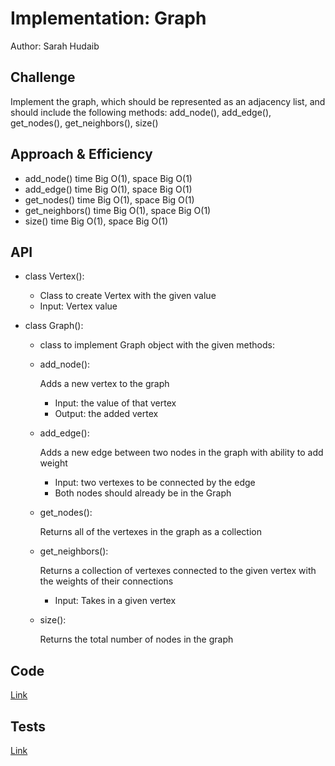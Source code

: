 # Implementation: Graph
Author: Sarah Hudaib


## Challenge
Implement the graph, which should be represented as an adjacency list, and should include the following methods: add_node(), add_edge(), get_nodes(), get_neighbors(), size()

## Approach & Efficiency
- add_node() time Big O(1), space Big O(1)
- add_edge() time Big O(1), space Big O(1)
- get_nodes() time Big O(1), space Big O(1)
- get_neighbors() time Big O(1), space Big O(1)
- size() time Big O(1), space Big O(1)

## API
- class Vertex():

    - Class to create Vertex with the given value
    - Input: Vertex value

- class Graph():
    - class to implement Graph object with the given methods:

    - add_node():

        Adds a new vertex to the graph
        - Input: the value of that vertex
        - Output: the added vertex
    - add_edge():

        Adds a new edge between two nodes in the graph with ability to add weight
        - Input: two vertexes to be connected by the edge
        - Both nodes should already be in the Graph
    - get_nodes():

        Returns all of the vertexes in the graph as a collection
    - get_neighbors():

        Returns a collection of vertexes connected to the given vertex with the weights of their connections
        - Input: Takes in a given vertex
    - size():

        Returns the total number of nodes in the graph

## Code
[Link](./graph.py) 

## Tests
[Link](./test_graph.py) 